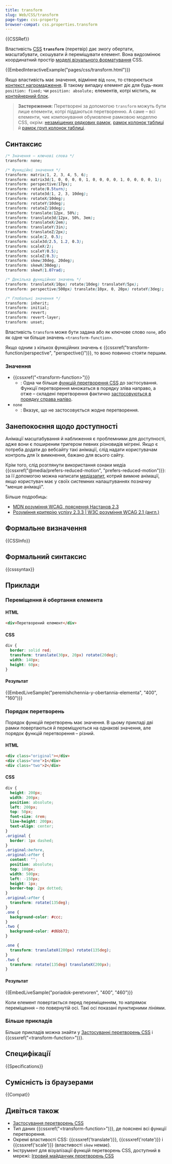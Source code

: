```yaml
---
title: transform
slug: Web/CSS/transform
page-type: css-property
browser-compat: css.properties.transform
---
```


{{CSSRef}}

Властивість [CSS](/uk/docs/Web/CSS) **`transform`** (перетвір) дає змогу обертати, масштабувати, скошувати й переміщувати елемент.
Вона видозмінює координатний простір [моделі візуального форматування](/uk/docs/Web/CSS/Visual_formatting_model) CSS.

{{EmbedInteractiveExample("pages/css/transform.html")}}

Якщо властивість має значення, відмінне від `none`, то створюється [контекст нагромадження](/uk/docs/Web/CSS/CSS_Positioning/Understanding_z_index/The_stacking_context).
В такому випадку елемент діє для будь-яких `position: fixed;` чи `position: absolute;` елементів, котрі містить, як [контейнерний блок](/uk/docs/Web/CSS/Containing_block).

> **Застереження:** Перетворені за допомогою `transform` можуть бути лише елементи, котрі піддаються перетворенню.
> А саме – всі елементи, чиє компонування обумовлене рамковою моделлю CSS, окрім: [незаміщених рядкових рамок](/uk/docs/Glossary/Inline-level_content), [рамок колонок таблиці](/uk/docs/Web/HTML/Element/col) й [рамок груп колонок таблиці](/uk/docs/Web/HTML/Element/colgroup).

## Синтаксис

```css
/* Значення – ключові слова */
transform: none;

/* Функційні значення */
transform: matrix(1, 2, 3, 4, 5, 6);
transform: matrix3d(1, 0, 0, 0, 0, 1, 0, 0, 0, 0, 1, 0, 0, 0, 0, 1);
transform: perspective(17px);
transform: rotate(0.5turn);
transform: rotate3d(1, 2, 3, 10deg);
transform: rotateX(10deg);
transform: rotateY(10deg);
transform: rotateZ(10deg);
transform: translate(12px, 50%);
transform: translate3d(12px, 50%, 3em);
transform: translateX(2em);
transform: translateY(3in);
transform: translateZ(2px);
transform: scale(2, 0.5);
transform: scale3d(2.5, 1.2, 0.3);
transform: scaleX(2);
transform: scaleY(0.5);
transform: scaleZ(0.3);
transform: skew(30deg, 20deg);
transform: skewX(30deg);
transform: skewY(1.07rad);

/* Декілька функційних значень */
transform: translateX(10px) rotate(10deg) translateY(5px);
transform: perspective(500px) translate(10px, 0, 20px) rotateY(3deg);

/* Глобальні значення */
transform: inherit;
transform: initial;
transform: revert;
transform: revert-layer;
transform: unset;
```

Властивість `transform` може бути задана або як ключове слово `none`, або як одне чи більше значень `<transform-function>`.

Якщо одним з кількох функційних значень є {{cssxref("transform-function/perspective", "perspective()")}}, то воно повинно стояти першим.

### Значення

- {{cssxref("&lt;transform-function&gt;")}}
  - : Одна чи більше [функцій перетворення CSS](/uk/docs/Web/CSS/transform-function) до застосування.
    Функції перетворення множаться в порядку зліва направо, а отже – складені перетворення фактично [застосовуються в порядку справа наліво](#poriadok-peretvoren).
- `none`
  - : Вказує, що не застосовується жодне перетворення.

## Занепокоєння щодо доступності

Анімації масштабування й наближення є проблемними для доступності, адже вони є поширеним тригером певних різновидів мігрені.
Якщо є потреба додати до вебсайту такі анімації, слід надати користувачам контроль для їх вимкнення, бажано для всього сайту.

Крім того, слід розглянути використання ознаки медіа {{cssxref("@media/prefers-reduced-motion", "prefers-reduced-motion")}}: за її допомогою можна написати [медіазапит](/uk/docs/Web/CSS/CSS_media_queries), котрий вимкне анімації, якщо користувач має у своїх системних налаштуваннях позначку "менше анімації".

Більше подробиць:

- [MDN розуміння WCAG, пояснення Настанов 2.3](/uk/docs/Web/Accessibility/Understanding_WCAG/Operable#guideline_2.3_—_seizures_and_physical_reactions_do_not_design_content_in_a_way_that_is_known_to_cause_seizures_or_physical_reactions)
- [Розуміння критерію успіху 2.3.3 | W3C розуміння WCAG 2.1 (англ.)](https://www.w3.org/WAI/WCAG21/Understanding/animation-from-interactions)

## Формальне визначення

{{CSSInfo}}

## Формальний синтаксис

{{csssyntax}}

## Приклади

### Переміщення й обертання елемента

#### HTML

```html
<div>Перетворений елемент</div>
```

#### CSS

```css
div {
  border: solid red;
  transform: translate(30px, 20px) rotate(20deg);
  width: 140px;
  height: 60px;
}
```

#### Результат

{{EmbedLiveSample("peremishchennia-y-obertannia-elementa", "400", "160")}}

### Порядок перетворень

Порядок функцій перетворень має значення. В цьому прикладі дві рамки повертаються й переміщуються на однакові значення, але порядок функцій перетворення – різний.

#### HTML

```html
<div class="original"></div>
<div class="one">1</div>
<div class="two">2</div>
```

#### CSS

```css hidden
div {
  height: 200px;
  width: 200px;
  position: absolute;
  left: 200px;
  top: 50px;
  font-size: 4rem;
  line-height: 200px;
  text-align: center;
}
.original {
  border: 1px dashed;
}
.original:before,
.original:after {
  content: "";
  position: absolute;
  top: 100px;
  width: 500px;
  left: -150px;
  height: 1px;
  border-top: 2px dotted;
}
.original:after {
  transform: rotate(135deg);
}
.one {
  background-color: #ccc;
}
.two {
  background-color: #d6bb72;
}
```

```css
.one {
  transform: translateX(200px) rotate(135deg);
}
.two {
  transform: rotate(135deg) translateX(200px);
}
```

#### Результат

{{EmbedLiveSample("poriadok-peretvoren", "400", "460")}}

Коли елемент повертається перед переміщенням, то напрямок переміщення – по повернутій осі. Такі осі показані пунктирними лініями.

### Більше прикладів

Більше прикладів можна знайти у [Застосуванні перетворень CSS](/uk/docs/Web/CSS/CSS_Transforms/Using_CSS_transforms) і {{cssxref("&lt;transform-function&gt;")}}.

## Специфікації

{{Specifications}}

## Сумісність із браузерами

{{Compat}}

## Дивіться також

- [Застосування перетворень CSS](/uk/docs/Web/CSS/CSS_Transforms/Using_CSS_transforms)
- Тип даних {{cssxref("&lt;transform-function&gt;")}}, де пояснені всі функції перетворення.
- Окремі властивості CSS: {{cssxref('translate')}}, {{cssxref('rotate')}} і {{cssxref('scale')}} (властивості `skew` немає).
- Інструмент для візуалізації функцій перетворень CSS, доступний в мережі: [Ігровий майданчик перетворень CSS](https://css-transform.moro.es/)
